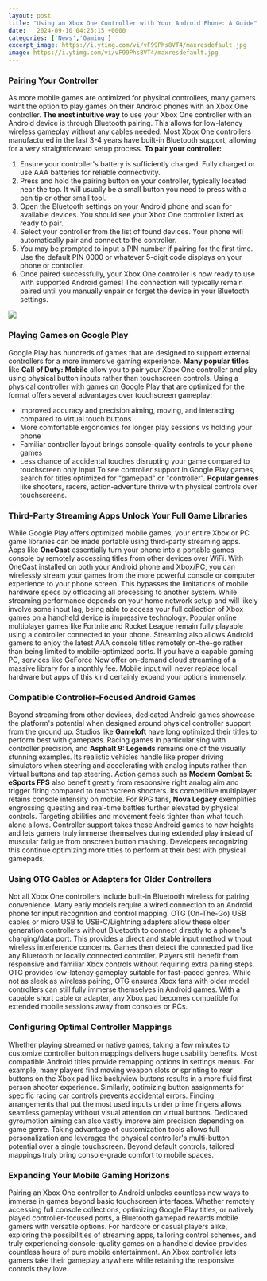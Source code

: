 ```yaml
---
layout: post
title: "Using an Xbox One Controller with Your Android Phone: A Guide"
date:   2024-09-10 04:25:15 +0000
categories: ['News','Gaming']
excerpt_image: https://i.ytimg.com/vi/vF99Phs8VT4/maxresdefault.jpg
image: https://i.ytimg.com/vi/vF99Phs8VT4/maxresdefault.jpg
---
```


### Pairing Your Controller
As more mobile games are optimized for physical controllers, many gamers want the option to play games on their Android phones with an Xbox One controller. **The most intuitive way** to use your Xbox One controller with an Android device is through Bluetooth pairing. This allows for low-latency wireless gameplay without any cables needed.
Most Xbox One controllers manufactured in the last 3-4 years have built-in Bluetooth support, allowing for a very straightforward setup process. **To pair your controller:**
1. Ensure your controller's battery is sufficiently charged. Fully charged or use AAA batteries for reliable connectivity.
2. Press and hold the pairing button on your controller, typically located near the top. It will usually be a small button you need to press with a pen tip or other small tool. 
3. Open the Bluetooth settings on your Android phone and scan for available devices. You should see your Xbox One controller listed as ready to pair. 
4. Select your controller from the list of found devices. Your phone will automatically pair and connect to the controller.
5. You may be prompted to input a PIN number if pairing for the first time. Use the default PIN 0000 or whatever 5-digit code displays on your phone or controller. 
6. Once paired successfully, your Xbox One controller is now ready to use with supported Android games! The connection will typically remain paired until you manually unpair or forget the device in your Bluetooth settings.

![](https://static.businessinsider.com/image/5db74a4fdee0194ac703abe3.jpg)
### Playing Games on Google Play
Google Play has hundreds of games that are designed to support external controllers for a more immersive gaming experience. **Many popular titles** like **Call of Duty: Mobile** allow you to pair your Xbox One controller and play using physical button inputs rather than touchscreen controls. 
Using a physical controller with games on Google Play that are optimized for the format offers several advantages over touchscreen gameplay:
- Improved accuracy and precision aiming, moving, and interacting compared to virtual touch buttons 
- More comfortable ergonomics for longer play sessions vs holding your phone
- Familiar controller layout brings console-quality controls to your phone games
- Less chance of accidental touches disrupting your game compared to touchscreen only input 
To see controller support in Google Play games, search for titles optimized for "gamepad" or "controller". **Popular genres** like shooters, racers, action-adventure thrive with physical controls over touchscreens.
### Third-Party Streaming Apps Unlock Your Full Game Libraries
While Google Play offers optimized mobile games, your entire Xbox or PC game libraries can be made portable using third-party streaming apps. Apps like **OneCast** essentially turn your phone into a portable games console by remotely accessing titles from other devices over WiFi. 
With OneCast installed on both your Android phone and Xbox/PC, you can wirelessly stream your games from the more powerful console or computer experience to your phone screen. This bypasses the limitations of mobile hardware specs by offloading all processing to another system. 
While streaming performance depends on your home network setup and will likely involve some input lag, being able to access your full collection of Xbox games on a handheld device is impressive technology. Popular online multiplayer games like Fortnite and Rocket League remain fully playable using a controller connected to your phone.
Streaming also allows Android gamers to enjoy the latest AAA console titles remotely on-the-go rather than being limited to mobile-optimized ports. If you have a capable gaming PC, services like GeForce Now offer on-demand cloud streaming of a massive library for a monthly fee. Mobile input will never replace local hardware but apps of this kind certainly expand your options immensely.
### Compatible Controller-Focused Android Games  
Beyond streaming from other devices, dedicated Android games showcase the platform's potential when designed around physical controller support from the ground up. Studios like **Gameloft** have long optimized their titles to perform best with gamepads.
Racing games in particular sing with controller precision, and **Asphalt 9: Legends** remains one of the visually stunning examples. Its realistic vehicles handle like proper driving simulators when steering and accelerating with analog inputs rather than virtual buttons and tap steering. 
Action games such as **Modern Combat 5: eSports FPS** also benefit greatly from responsive right analog aim and trigger firing compared to touchscreen shooters. Its competitive multiplayer retains console intensity on mobile.
For RPG fans, **Nova Legacy** exemplifies engrossing questing and real-time battles further elevated by physical controls. Targeting abilities and movement feels tighter than what touch alone allows.
Controller support takes these Android games to new heights and lets gamers truly immerse themselves during extended play instead of muscular fatigue from onscreen button mashing. Developers recognizing this continue optimizing more titles to perform at their best with physical gamepads.
### Using OTG Cables or Adapters for Older Controllers
Not all Xbox One controllers include built-in Bluetooth wireless for pairing convenience. Many early models require a wired connection to an Android phone for input recognition and control mapping. 
OTG (On-The-Go) USB cables or micro USB to USB-C/Lightning adapters allow these older generation controllers without Bluetooth to connect directly to a phone's charging/data port. This provides a direct and stable input method without wireless interference concerns. 
Games then detect the connected pad like any Bluetooth or locally connected controller. Players still benefit from responsive and familiar Xbox controls without requiring extra pairing steps. OTG provides low-latency gameplay suitable for fast-paced genres.
While not as sleek as wireless pairing, OTG ensures Xbox fans with older model controllers can still fully immerse themselves in Android games. With a capable short cable or adapter, any Xbox pad becomes compatible for extended mobile sessions away from consoles or PCs.
### Configuring Optimal Controller Mappings
Whether playing streamed or native games, taking a few minutes to customize controller button mappings delivers huge usability benefits. Most compatible Android titles provide remapping options in settings menus.
For example, many players find moving weapon slots or sprinting to rear buttons on the Xbox pad like back/view buttons results in a more fluid first-person shooter experience. Similarly, optimizing button assignments for specific racing car controls prevents accidental errors.
Finding arrangements that put the most used inputs under prime fingers allows seamless gameplay without visual attention on virtual buttons. Dedicated gyro/motion aiming can also vastly improve aim precision depending on game genre. 
Taking advantage of customization tools allows full personalization and leverages the physical controller's multi-button potential over a single touchscreen. Beyond default controls, tailored mappings truly bring console-grade comfort to mobile spaces.
### Expanding Your Mobile Gaming Horizons
Pairing an Xbox One controller to Android unlocks countless new ways to immerse in games beyond basic touchscreen interfaces. Whether remotely accessing full console collections, optimizing Google Play titles, or natively played controller-focused ports, a Bluetooth gamepad rewards mobile gamers with versatile options.
For hardcore or casual players alike, exploring the possibilities of streaming apps, tailoring control schemes, and truly experiencing console-quality games on a handheld device provides countless hours of pure mobile entertainment. An Xbox controller lets gamers take their gameplay anywhere while retaining the responsive controls they love.